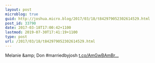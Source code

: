 ```yaml
---
layout: post
microblog: true
guid: http://joshua.micro.blog/2017/03/18/t842979052302614529.html
post_id: 33790
date: 2017-03-18T17:00:42+1100
lastmod: 2019-07-30T17:41:19+1100
type: post
url: /2017/03/18/t842979052302614529.html
---
```

Melanie &amp;amp; Don #marriedbyjosh [t.co/AmGwBAmBr...](https://t.co/AmGwBAmBrQ)
